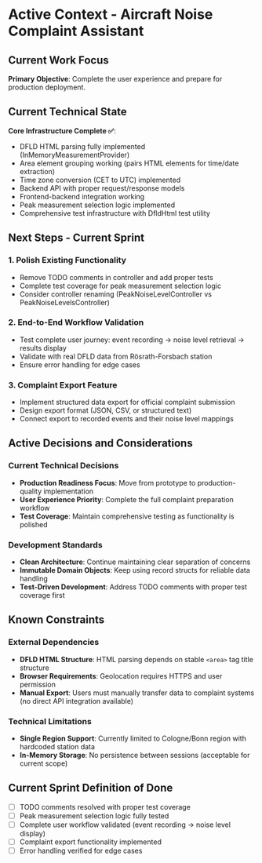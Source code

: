 # Active Context - Aircraft Noise Complaint Assistant

## Current Work Focus

**Primary Objective**: Complete the user experience and prepare for production deployment.

## Current Technical State

**Core Infrastructure Complete ✅**:
- DFLD HTML parsing fully implemented (InMemoryMeasurementProvider)
- Area element grouping working (pairs HTML elements for time/date extraction)
- Time zone conversion (CET to UTC) implemented
- Backend API with proper request/response models
- Frontend-backend integration working
- Peak measurement selection logic implemented
- Comprehensive test infrastructure with DfldHtml test utility

## Next Steps - Current Sprint

### 1. Polish Existing Functionality
- Remove TODO comments in controller and add proper tests
- Complete test coverage for peak measurement selection logic
- Consider controller renaming (PeakNoiseLevelController vs PeakNoiseLevelsController)

### 2. End-to-End Workflow Validation
- Test complete user journey: event recording → noise level retrieval → results display
- Validate with real DFLD data from Rösrath-Forsbach station
- Ensure error handling for edge cases

### 3. Complaint Export Feature
- Implement structured data export for official complaint submission
- Design export format (JSON, CSV, or structured text)
- Connect export to recorded events and their noise level mappings

## Active Decisions and Considerations

### Current Technical Decisions
- **Production Readiness Focus**: Move from prototype to production-quality implementation
- **User Experience Priority**: Complete the full complaint preparation workflow
- **Test Coverage**: Maintain comprehensive testing as functionality is polished

### Development Standards
- **Clean Architecture**: Continue maintaining clear separation of concerns
- **Immutable Domain Objects**: Keep using record structs for reliable data handling
- **Test-Driven Development**: Address TODO comments with proper test coverage first

## Known Constraints

### External Dependencies
- **DFLD HTML Structure**: HTML parsing depends on stable `<area>` tag title structure
- **Browser Requirements**: Geolocation requires HTTPS and user permission  
- **Manual Export**: Users must manually transfer data to complaint systems (no direct API integration available)

### Technical Limitations
- **Single Region Support**: Currently limited to Cologne/Bonn region with hardcoded station data
- **In-Memory Storage**: No persistence between sessions (acceptable for current scope)

## Current Sprint Definition of Done

- [ ] TODO comments resolved with proper test coverage
- [ ] Peak measurement selection logic fully tested
- [ ] Complete user workflow validated (event recording → noise level display)
- [ ] Complaint export functionality implemented
- [ ] Error handling verified for edge cases
